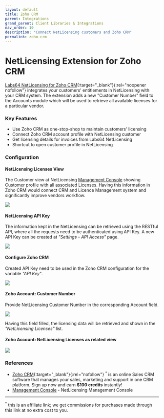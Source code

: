 ```yaml
---
layout: default
title: Zoho CRM
parent: Integrations
grand_parent: Client Libraries & Integrations
nav_order: 10
description: "Connect NetLicensing customers and Zoho CRM"
permalink: zoho-crm
---
```


NetLicensing Extension for Zoho CRM
================

[Labs64 NetLicensing for Zoho CRM](https://marketplace.zoho.com/crm/labs64-netlicensing-extension-for-zoho-crm){:target="_blank"}{:rel="noopener nofollow"} integrates your customers' entitlements in NetLicensing with your CRM system. The extension adds a new "Customer Number" field to the Accounts module which will be used to retrieve all available licenses for a particular vendor.

### Key Features
- Use Zoho CRM as one-stop-shop to maintain customers' licensing
- Connect Zoho CRM account profile with NetLicensing customer
- Get licensing details for invoices from Labs64 NetLicensing
- Shortcut to open customer profile in NetLicensing

### Configuration

#### NetLicensing Licenses View

The Customer view at NetLicensing [Management Console](https://ui.netlicensing.io) showing Customer profile with all associated Licenses.
Having this information in Zoho CRM would connect CRM and Licence Management system and significantly improve vendors workflow.

<a href="assets/images/zoho-screenshot3.png" class="imagelink" data-lightbox="zoho" data-title="NetLicensing Licenses" data-alt="NetLicensing Licenses">
    <img src="assets/images/zoho-screenshot3.png" />
</a>

#### NetLicensing API Key

The information kept in the NetLicensing can be retrieved using the RESTful API, where all the requests need to be authenticated using API Key.
A new API Key can be created at *"Settings - API Access"* page.

<a href="assets/images/zoho-screenshot4.png" class="imagelink" data-lightbox="zoho" data-title="NetLicensing API Key" data-alt="NetLicensing API Key">
    <img src="assets/images/zoho-screenshot4.png" />
</a>

#### Configure Zoho CRM

Created API Key need to be used in the Zoho CRM configuration for the variable *"API Key"*.

<a href="assets/images/zoho-screenshot5.png" class="imagelink" data-lightbox="zoho" data-title="Zoho: Configuration" data-alt="Zoho: Configuration">
    <img src="assets/images/zoho-screenshot5.png" />
</a>

#### Zoho Account: Customer Number

Provide NetLicensing Customer Number in the corresponding Account field.

<a href="assets/images/zoho-screenshot1.png" class="imagelink" data-lightbox="zoho" data-title="Zoho: Customer Number" data-alt="Zoho: Customer Number">
    <img src="assets/images/zoho-screenshot1.png" />
</a>

Having this field filled, the licensing data will be retrieved and shown in the *"NetLicensing Licenses"* list.
#### Zoho Account: NetLicensing Licenses as related view

<a href="assets/images/zoho-screenshot2.png" class="imagelink" data-lightbox="zoho" data-title="Zoho: NetLicensing Licenses (related list)" data-alt="Zoho: NetLicensing Licenses (related list)">
    <img src="assets/images/zoho-screenshot2.png" />
</a>

### References

- [Zoho CRM](https://go.zoho.com/ZLs){:target="_blank"}{:rel="nofollow"} <sup>*</sup> is an online Sales CRM software that manages your sales, marketing and support in one CRM platform. Sign up now and earn **$100 credits** instantly!
- [Management Console](https://ui.netlicensing.io) - NetLicensing Management Console

---

<sup>*</sup> this is an affiliate link; we get commissions for purchases made through this link at no extra cost to you.
